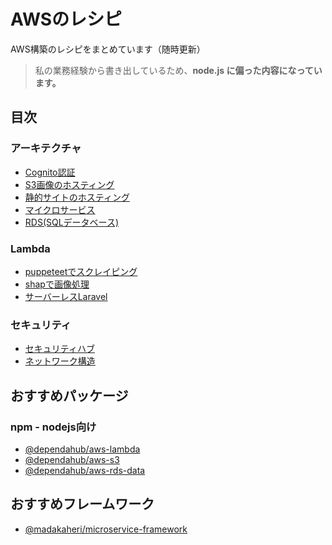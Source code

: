 # AWSのレシピ

AWS構築のレシピをまとめています（随時更新）

> 私の業務経験から書き出しているため、**node.js に偏った内容になっています。**

## 目次

### アーキテクチャ

- [Cognito認証](./docs/アーキテクチャ/Cognito認証.md)
- [S3画像のホスティング](./docs/アーキテクチャ/S3画像のホスティング.md)
- [静的サイトのホスティング](./docs/アーキテクチャ/静的サイトのホスティング.md)
- [マイクロサービス](./docs/アーキテクチャ/マイクロサービス.md)
- [RDS(SQLデータベース)](./docs/アーキテクチャ/RDS(SQLデータベース).md)

### Lambda

- [puppeteetでスクレイピング](./docs/Lambda/puppeteetでスクレイピング.md)
- [shapで画像処理](./docs/Lambda/shapで画像処理.md)
- [サーバーレスLaravel](./docs/Lambda/サーバーレスLaravel.md)

### セキュリティ

- [セキュリティハブ](./docs/セキュリティ/セキュリティハブ.md)
- [ネットワーク構造](./docs/セキュリティ/ネットワーク構造.md)

## おすすめパッケージ

### npm - nodejs向け

- [@dependahub/aws-lambda](https://www.npmjs.com/package/@dependahub/aws-lambda)
- [@dependahub/aws-s3](https://www.npmjs.com/package/@dependahub/aws-s3)
- [@dependahub/aws-rds-data](https://www.npmjs.com/package/@dependahub/aws-rds-data)

## おすすめフレームワーク

- [@madakaheri/microservice-framework](https://github.com/madakaheri/microservice-framework)
